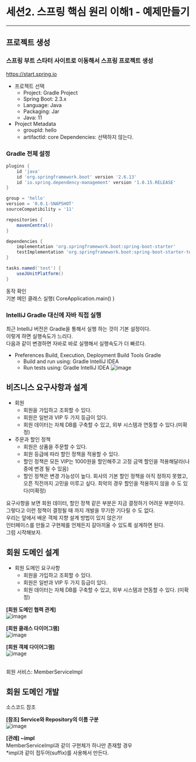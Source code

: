 # 세션2. 스프링 핵심 원리 이해1 - 예제만들기
*****

## 프로젝트 생성
### 스프링 부트 스타터 사이트로 이동해서 스프링 프로젝트 생성
https://start.spring.io

* 프로젝트 선택
  * Project: Gradle Project 
  * Spring Boot: 2.3.x 
  * Language: Java 
  * Packaging: Jar
  * Java: 11 
* Project Metadata
  * groupId: hello
  * artifactId: core Dependencies: 선택하지 않는다.

### Gradle 전체 설정
```groovy
plugins {
    id 'java'
    id 'org.springframework.boot' version '2.6.13'
    id 'io.spring.dependency-management' version '1.0.15.RELEASE'
}

group = 'hello'
version = '0.0.1-SNAPSHOT'
sourceCompatibility = '11'

repositories {
    mavenCentral()
}

dependencies {
    implementation 'org.springframework.boot:spring-boot-starter'
    testImplementation 'org.springframework.boot:spring-boot-starter-test'
}

tasks.named('test') {
    useJUnitPlatform()
}
```

동작 확인<br>
기본 메인 클래스 실행( CoreApplication.main() )

### IntelliJ Gradle 대신에 자바 직접 실행
최근 IntelliJ 버전은 Gradle을 통해서 실행 하는 것이 기본 설정이다.<br>
이렇게 하면 실행속도가 느리다. <br>
다음과 같이 변경하면 자바로 바로 실행해서 실행속도가 더 빠르다.<br>


* Preferences Build, Execution, Deployment Build Tools Gradle
    * Build and run using: Gradle IntelliJ IDEA
    * Run tests using: Gradle IntelliJ IDEA
![image](https://user-images.githubusercontent.com/1131775/202828997-77b5d527-86bd-4309-9da4-6566e26f1925.png)


## 비즈니스 요구사항과 설계

* 회원
  * 회원을 가입하고 조회할 수 있다.
  * 회원은 일반과 VIP 두 가지 등급이 있다.
  * 회원 데이터는 자체 DB를 구축할 수 있고, 외부 시스템과 연동할 수 있다.(미확정)
* 주문과 할인 정책
  * 회원은 상품을 주문할 수 있다.
  * 회원 등급에 따라 할인 정책을 적용할 수 있다.
  * 할인 정책은 모든 VIP는 1000원을 할인해주고 고정 금액 할인을 적용해달라(나중에 변경 될 수 있음)
  * 할인 정책은 변경 가능성이 높다. 회사의 기본 할인 정책을 아직 정하지 못했고, 오픈 직전까지 고민을 미루고 싶다. 최악의 경우 할인을 적용하지 않을 수 도 있다(미확정)

요구사항을 보면 회원 데이터, 할인 정책 같은 부분은 지금 결정하기 어려운 부분이다.<br>
그렇다고 이런 정책이 결정될 때 까지 개발을 무기한 기다릴 수 도 없다.<br>
우리는 앞에서 배운 객체 지향 설계 방법이 있지 않은가!<br>
인터페이스를 만들고 구현체를 언제든지 갈아끼울 수 있도록 설계하면 된다. <br>
그럼 시작해보자.


## 회원 도메인 설계
* 회원 도메인 요구사항
  * 회원을 가입하고 조회할 수 있다.
  * 회원은 일반과 VIP 두 가지 등급이 있다.
  * 회원 데이터는 자체 DB를 구축할 수 있고, 외부 시스템과 연동할 수 있다. (미확정)

**[회원 도메인 협력 관계]** <br>
![image](https://user-images.githubusercontent.com/1131775/202879403-00270739-262b-44f2-83d8-4a592dc0cb05.png)

**[회원 클래스 다이어그램]** <br>
![image](https://user-images.githubusercontent.com/1131775/202879434-73574919-9189-49b5-876b-1056984b6d04.png)

**[회원 객체 다이어그램]** <br>
![image](https://user-images.githubusercontent.com/1131775/202879443-e026375f-32fb-4e82-a1ef-dd9cf7667ce6.png)

<br>
회원 서비스: MemberServiceImpl


## 회원 도메인 개발
소스코드 참조

**[참조] Service와 Repository의 이름 구분** <br>
![image](https://user-images.githubusercontent.com/1131775/202879592-12a14cf2-b0e5-49f6-9d55-8619bb22a094.png)

**[관례] ~impl** <br>
MemberServiceImpl과 같이 구현체가 하나만 존재할 경우<br>
*impl과 같이 접두어(suffix)를 사용해서 만든다.
